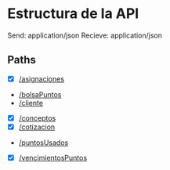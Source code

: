 # Estructura de la API

Send: application/json
Recieve: application/json

## Paths

- [x] [/asignaciones](./endpoints/asignaciones.md)
- [/bolsaPuntos](./endpoints/bolsaPuntos.md)
- [/cliente](./endpoints/cliente.md)
- [x] [/conceptos](./endpoints/conceptos.md)
- [x] [/cotizacion](./endpoints/cotizaciones.md)
- [/puntosUsados](./endpoints/puntosUsados.md)
- [x] [/vencimientosPuntos](./endpoints/vencimientos.md)
